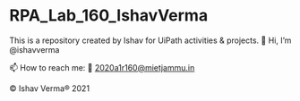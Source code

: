 # RPA_Lab_160_IshavVerma
This is a repository created by Ishav for UiPath activities & projects.
👋 Hi, I’m @ishavverma

📫 How to reach me: 📧 2020a1r160@mietjammu.in

© Ishav Verma® 2021
